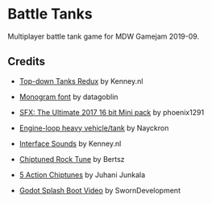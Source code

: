 Battle Tanks
============

Multiplayer battle tank game for MDW Gamejam 2019-09.

Credits
-------

 - [Top-down Tanks Redux](https://www.kenney.nl/assets/topdown-tanks-redux) by Kenney.nl

 - [Monogram font](https://datagoblin.itch.io/monogram) by datagoblin

 - [SFX: The Ultimate 2017 16 bit Mini pack](https://opengameart.org/content/sfx-the-ultimate-2017-16-bit-mini-pack) by phoenix1291

 - [Engine-loop heavy vehicle/tank](https://opengameart.org/content/engine-loop-heavy-vehicletank) by Nayckron

 - [Interface Sounds](https://www.kenney.nl/assets/interface-sounds/) by Kenney.nl
 
 - [Chiptuned Rock Tune](https://opengameart.org/content/ciptuned-rock-tune) by Bertsz

 - [5 Action Chiptunes](https://opengameart.org/content/5-chiptunes-action) by Juhani Junkala

 - [Godot Splash Boot Video](https://sworndevelopment.itch.io/godot-splash-boot-video) by SwornDevelopment

